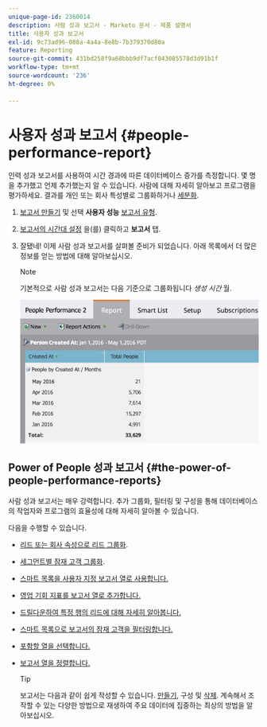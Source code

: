 ```yaml
---
unique-page-id: 2360014
description: 사람 성과 보고서 - Marketo 문서 - 제품 설명서
title: 사용자 성과 보고서
exl-id: 9c73ad96-088a-4a4a-8e8b-7b379370d80a
feature: Reporting
source-git-commit: 431bd258f9a68bbb9df7acf043085578d3d91b1f
workflow-type: tm+mt
source-wordcount: '236'
ht-degree: 0%

---
```


# 사용자 성과 보고서 {#people-performance-report}

인력 성과 보고서를 사용하여 시간 경과에 따른 데이터베이스 증가를 측정합니다. 몇 명을 추가했고 언제 추가했는지 알 수 있습니다. 사람에 대해 자세히 알아보고 프로그램을 평가하세요. 결과를 개인 또는 회사 특성별로 그룹화하거나 [세분화](/help/marketo/product-docs/personalization/segmentation-and-snippets/segmentation/create-a-segmentation.md).

1. [보고서 만들기](/help/marketo/product-docs/reporting/basic-reporting/creating-reports/create-a-report-in-a-program.md) 및 선택 **사용자 성능** [보고서 유형](/help/marketo/product-docs/reporting/basic-reporting/report-types/report-type-overview.md).

1. [보고서의 시간대 설정](/help/marketo/product-docs/reporting/basic-reporting/editing-reports/change-a-report-time-frame.md) 을(를) 클릭하고 **보고서** 탭.

1. 잘됐네! 이제 사람 성과 보고서를 살펴볼 준비가 되었습니다. 아래 목록에서 더 많은 정보를 얻는 방법에 대해 알아보십시오.

   >[!NOTE]
   >
   >기본적으로 사람 성과 보고서는 다음 기준으로 그룹화됩니다 *생성 시간* 월.

   ![](assets/one.png)

## Power of People 성과 보고서 {#the-power-of-people-performance-reports}

사람 성과 보고서는 매우 강력합니다. 추가 그룹화, 필터링 및 구성을 통해 데이터베이스의 작업자와 프로그램의 효율성에 대해 자세히 알아볼 수 있습니다.

다음을 수행할 수 있습니다.

* [리드 또는 회사 속성으로 리드 그룹화](/help/marketo/product-docs/reporting/basic-reporting/report-activity/group-person-reports-by-attribute.md).
* [세그먼트별 잠재 고객 그룹화](/help/marketo/product-docs/personalization/segmentation-and-snippets/segmentation/group-person-reports-by-segment.md).
* [스마트 목록을 사용자 지정 보고서 열로 사용합니다.](/help/marketo/product-docs/reporting/basic-reporting/editing-reports/add-custom-columns-to-a-person-report.md)
* [영업 기회 지표를 보고서 열로 추가합니다.](/help/marketo/product-docs/reporting/basic-reporting/editing-reports/add-opportunity-columns-to-a-lead-report.md)
* [드릴다운하여 특정 행의 리드에 대해 자세히 알아봅니다.](/help/marketo/product-docs/reporting/basic-reporting/report-activity/drill-down-in-a-people-performance-report.md)
* [스마트 목록으로 보고서의 잠재 고객을 필터링합니다.](/help/marketo/product-docs/reporting/basic-reporting/editing-reports/filter-people-in-a-report-with-a-smart-list.md)
* [포함할 열을 선택합니다.](/help/marketo/product-docs/reporting/basic-reporting/editing-reports/select-report-columns.md)
* [보고서 열을 정렬합니다.](/help/marketo/product-docs/reporting/basic-reporting/editing-reports/sort-report-on-columns.md)

  >[!TIP]
  >
  >보고서는 다음과 같이 쉽게 작성할 수 있습니다. [만들기](/help/marketo/product-docs/reporting/basic-reporting/creating-reports/create-a-report-in-a-program.md), 구성 및 [삭제](/help/marketo/product-docs/reporting/basic-reporting/report-activity/delete-a-report.md). 계속해서 조작할 수 있는 다양한 방법으로 재생하여 주요 데이터에 집중하는 최상의 방법을 알아보십시오.
